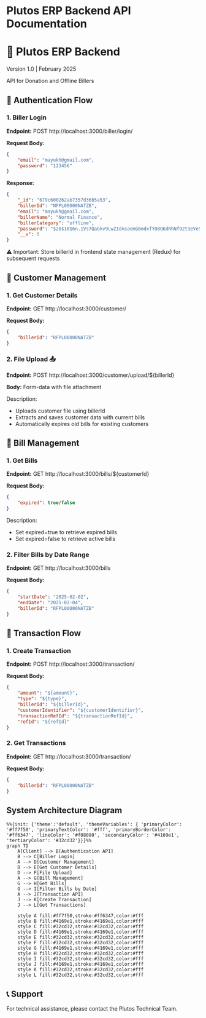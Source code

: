 # Plutos ERP Backend API Documentation

# 🏢 Plutos ERP Backend

Version 1.0 | February 2025

API for Donation and Offline Billers

## 🔐 Authentication Flow

### 1. Biller Login

**Endpoint:** POST http://localhost:3000/biller/login/

**Request Body:**

```json
{
    "email": "mayukh@gmail.com",
    "password": "123456"
}
```

**Response:**

```json
{
    "_id": "679c600262ab7357d36b5a53",
    "billerId": "NFPL00000NATZB",
    "email": "mayukh@gmail.com",
    "billerName": "Normal Finance",
    "billerCategory": "offline",
    "password": "$2b$10$6n.1Vs7QaGkv9LwZIdnsaemG6mdxfYO8OKdRhNf92t3eVe5dSRhRy",
    "__v": 0
}
```

<aside>
⚠️ Important: Store billerId in frontend state management (Redux) for subsequent requests

</aside>

## 👥 Customer Management

### 1. Get Customer Details

**Endpoint:** GET http://localhost:3000/customer/

**Request Body:**

```json
{
    "billerId": "RFPL00000NATZB"
}
```

### 2. File Upload 📤

**Endpoint:** POST http://localhost:3000/customer/upload/${billerId}

**Body:** Form-data with file attachment

Description:

- Uploads customer file using billerId
- Extracts and saves customer data with current bills
- Automatically expires old bills for existing customers

## 📃 Bill Management

### 1. Get Bills

**Endpoint:** GET http://localhost:3000/bills/${customerId}

**Request Body:**

```json
{
    "expired": true/false
}
```

Description:

- Set expired=true to retrieve expired bills
- Set expired=false to retrieve active bills

### 2. Filter Bills by Date Range

**Endpoint:** GET http://localhost:3000/bills

**Request Body:**

```json
{
    "startDate": "2025-02-02",
    "endDate": "2025-02-04",
    "billerId": "RFPL00000NATZB"
}
```

## 💱 Transaction Flow

### 1. Create Transaction

**Endpoint:** POST http://localhost:3000/transaction/

**Request Body:**

```json
{
    "amount": "${amount}",
    "type": "${type}",
    "billerId": "${billerId}",
    "customerIdentifier": "${customerIdentifier}",
    "transactionRefId": "${transactionRefId}",
    "refId": "${refId}"
}
```

### 2. Get Transactions

**Endpoint:** GET http://localhost:3000/transaction/

**Request Body:**

```json
{
    "billerId": "RFPL00000NATZB"
}
```

## System Architecture Diagram

```mermaid
%%{init: {'theme':'default', 'themeVariables': { 'primaryColor': '#ff7f50', 'primaryTextColor': '#fff', 'primaryBorderColor': '#ff6347', 'lineColor': '#f08080', 'secondaryColor': '#4169e1', 'tertiaryColor': '#32cd32'}}}%%
graph TD
    A[Client] --> B[Authentication API]
    B --> C[Biller Login]
    A --> D[Customer Management]
    D --> E[Get Customer Details]
    D --> F[File Upload]
    A --> G[Bill Management]
    G --> H[Get Bills]
    G --> I[Filter Bills by Date]
    A --> J[Transaction API]
    J --> K[Create Transaction]
    J --> L[Get Transactions]
    
    style A fill:#ff7f50,stroke:#ff6347,color:#fff
    style B fill:#4169e1,stroke:#4169e1,color:#fff
    style C fill:#32cd32,stroke:#32cd32,color:#fff
    style D fill:#4169e1,stroke:#4169e1,color:#fff
    style E fill:#32cd32,stroke:#32cd32,color:#fff
    style F fill:#32cd32,stroke:#32cd32,color:#fff
    style G fill:#4169e1,stroke:#4169e1,color:#fff
    style H fill:#32cd32,stroke:#32cd32,color:#fff
    style I fill:#32cd32,stroke:#32cd32,color:#fff
    style J fill:#4169e1,stroke:#4169e1,color:#fff
    style K fill:#32cd32,stroke:#32cd32,color:#fff
    style L fill:#32cd32,stroke:#32cd32,color:#fff
```

## 📞 Support

For technical assistance, please contact the Plutos Technical Team.

